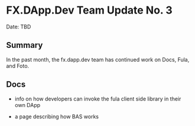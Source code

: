 # FX.DApp.Dev Team Update No. 3

Date: TBD

## Summary

In the past month, the fx.dapp.dev team has continued work on Docs, Fula, and Foto.

## Docs

  * info on how developers can invoke the fula client side library in their own DApp

  * a page describing how BAS works


